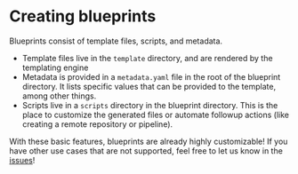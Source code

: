 # Creating blueprints

Blueprints consist of template files, scripts, and metadata.

* Template files live in the `template` directory, and are rendered by the templating engine
* Metadata is provided in a `metadata.yaml` file in the root of the blueprint directory. It lists specific values that can be provided to the template, among other things.
* Scripts live in a `scripts` directory in the blueprint directory. This is the place to customize the generated files or automate followup actions (like creating a remote repository or pipeline).

With these basic features, blueprints are already highly customizable! If you
have other use cases that are not supported, feel free to let us know in the
[issues](https://github.com/jamf/rendr/issues)!
